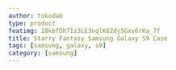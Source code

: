 ```yaml
---
author: tokodab
type: product
featimg: 18kbfDh7Iz3LE3nqlK8Zdj5Gxv6rKa_7f
title: Starry Fantasy Samsung Galaxy S9 Case
tags: [samsung, galaxy, s9]
category: [samsung]
---
```


